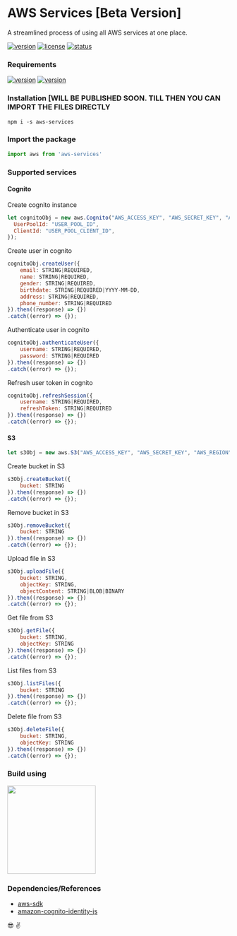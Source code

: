 # AWS Services [Beta Version]
A streamlined process of using all AWS services at one place. 

[![version](https://img.shields.io/static/v1?label=version&message=v0.0.5&color=ff69b4)]()
[![license](https://img.shields.io/static/v1?label=license&message=Apache2.0&color=yellow)]()
[![status](https://img.shields.io/static/v1?label=status&message=development&color=orange)]()

### Requirements 
[![version](https://img.shields.io/static/v1?label=node&message=v8.*&color=success)]()
[![version](https://img.shields.io/static/v1?label=npm&message=v6.*&color=blue)]()

### Installation [WILL BE PUBLISHED SOON. TILL THEN YOU CAN IMPORT THE FILES DIRECTLY
```npm
npm i -s aws-services
```

### Import the package
```js
import aws from 'aws-services'
```

### Supported services
#### Cognito
Create cognito instance
```js
let cognitoObj = new aws.Cognito("AWS_ACCESS_KEY", "AWS_SECRET_KEY", "AWS_REGION", {
  UserPoolId: "USER_POOL_ID",
  ClientId: "USER_POOL_CLIENT_ID",
});
```

Create user in cognito
```js
cognitoObj.createUser({
    email: STRING|REQUIRED,
    name: STRING|REQUIRED,
    gender: STRING|REQUIRED,
    birthdate: STRING|REQUIRED|YYYY-MM-DD,
    address: STRING|REQUIRED,
    phone_number: STRING|REQUIRED
}).then((response) => {})
.catch((error) => {});
```

Authenticate user in cognito
```js
cognitoObj.authenticateUser({
    username: STRING|REQUIRED,
    password: STRING|REQUIRED
}).then((response) => {})
.catch((error) => {});
```

Refresh user token in cognito
```js
cognitoObj.refreshSession({
    username: STRING|REQUIRED,
    refreshToken: STRING|REQUIRED
}).then((response) => {})
.catch((error) => {});
```

#### S3
```js
let s3Obj = new aws.S3("AWS_ACCESS_KEY", "AWS_SECRET_KEY", "AWS_REGION");
```
Create bucket in S3
```js
s3Obj.createBucket({
    bucket: STRING
}).then((response) => {})
.catch((error) => {});
```

Remove bucket in S3
```js
s3Obj.removeBucket({
    bucket: STRING
}).then((response) => {})
.catch((error) => {});
```

Upload file in S3
```js
s3Obj.uploadFile({
    bucket: STRING,
    objectKey: STRING,
    objectContent: STRING|BLOB|BINARY
}).then((response) => {})
.catch((error) => {});
```

Get file from S3
```js
s3Obj.getFile({
    bucket: STRING,
    objectKey: STRING
}).then((response) => {})
.catch((error) => {});
```

List files from S3
```js
s3Obj.listFiles({
    bucket: STRING
}).then((response) => {})
.catch((error) => {});
```

Delete file from S3
```js
s3Obj.deleteFile({
    bucket: STRING,
    objectKey: STRING
}).then((response) => {})
.catch((error) => {});
```

### Build using
<img src="http://blog.rudrakshpathak.com/wp-content/uploads/2020/04/typescript.png" width="200">

### Dependencies/References

* [aws-sdk](https://www.npmjs.com/package/aws-sdk)
* [amazon-cognito-identity-js](https://www.npmjs.com/package/amazon-cognito-identity-js)


:sunglasses:
:v:
